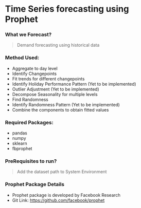 # Time Series forecasting using Prophet

### What we Forecast?
  > Demand forecasting using historical data

### Method Used:
 * Aggregate to day level
 * Identify Changepoints
 * Fit trends for different changepoints
 * Identify Holiday Performance Pattern (Yet to be implemented)
 * Outlier Adjustment (Yet to be implemented)
 * Decompose Seasonality for multiple levels
 * Find Randomness
 * Identify Randomness Pattern (Yet to be implemented)
 * Combine the components to obtain fitted values

### Required Packages:
 * pandas
 * numpy
 * sklearn
 * fbprophet

### PreRequisites to run?
  > Add the dataset path to System Environment
  
### Prophet Package Details
 * Prophet package is developed by Facebook Research
 * Git Link: https://github.com/facebook/prophet
